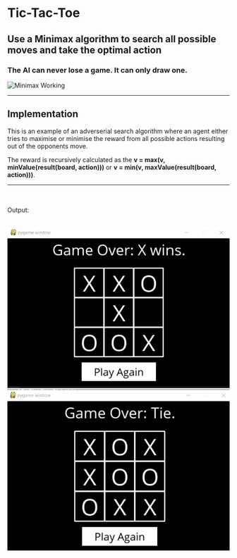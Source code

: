 # Tic-Tac-Toe

## Use a Minimax algorithm to search all possible moves and take the optimal action
### The AI can never lose a game. It can only draw one.

![Minimax Working](https://www.researchgate.net/publication/262672371/figure/fig1/AS:393455625883662@1470818539933/Game-tree-for-Tic-Tac-Toe-game-using-MiniMax-algorithm.png)

<hr>

## Implementation

This is an example of an adverserial search algorithm where an agent either tries to maximise or minimise the reward from all possible actions resulting out of the opponents move.

The reward is recursively calculated as the <b>v = max(v, minValue(result(board, action)))</b> or <b>v = min(v, maxValue(result(board, action)))</b>. 

<hr>
<br><br>
Output:
<br><br>

![Game1](tictactoe/g1.png)
![Game2](tictactoe/g2.png)
